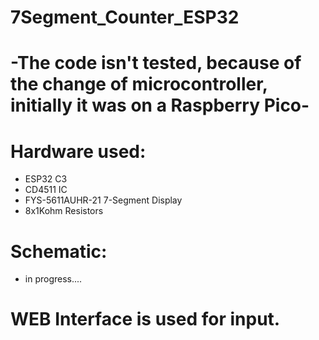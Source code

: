 # 7Segment_Counter_ESP32
#
# -The code isn't tested, because of the change of microcontroller, initially it was on a Raspberry Pico-
#
# Hardware used:
* ESP32 C3
* CD4511 IC
* FYS-5611AUHR-21 7-Segment Display
* 8x1Kohm Resistors
#
# Schematic:
* in progress....
#
# WEB Interface is used for input.
